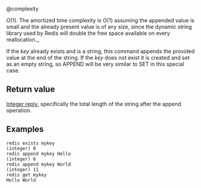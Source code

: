 @complexity

O(1). The amortized time complexity is O(1) assuming the
appended value is small and the already present value is of any size, since
the dynamic string library used by Redis will double the free space available
on every reallocation._

If the _key_ already exists and is a string, this command appends the
provided value at the end of the string.
If the _key_ does not exist it is created and set as an empty string, so
APPEND will be very similar to SET in this special case.

## Return value

[Integer reply][1], specifically the total length of the string after the append
operation.

## Examples

	redis exists mykey
	(integer) 0
	redis append mykey Hello
	(integer) 6
	redis append mykey World
	(integer) 11
	redis get mykey
	Hello World



[1]: /p/redis/wiki/ReplyTypes
